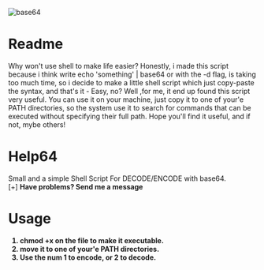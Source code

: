 ![base64](https://user-images.githubusercontent.com/90532971/156928339-abd27ee6-1e20-4a07-ba4a-f48227375852.png)

# Readme
Why won't use shell to make life easier?
Honestly, i made this script because i think write
echo 'something' | base64 or with the -d flag, is taking too much time, so i decide
to make a little shell script which just copy-paste the syntax, and that's it - Easy, no? 
Well ,for me, it end up found this script very useful.
You can use it on your machine, just copy it to one of your'e PATH directories, so the system use it
to search for commands that can be executed without specifying their full path.
Hope you'll find it useful, and if not, mybe others!

# Help64
Small and a simple Shell Script For DECODE/ENCODE with base64.<br>
[+] <b>Have problems? Send me a message

# Usage
1. chmod +x on the file to make it executable.
2. move it to one of your'e PATH directories.
3. Use the num 1 to encode, or 2 to decode.
